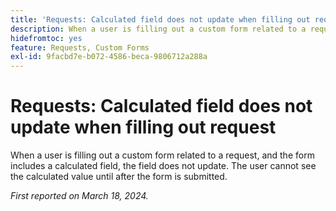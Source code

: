 ```yaml
---
title: 'Requests: Calculated field does not update when filling out request'
description: When a user is filling out a custom form related to a request, and the form includes a calculated field, the field does not update. The user cannot see the calculated value until after the form is submitted.
hidefromtoc: yes
feature: Requests, Custom Forms
exl-id: 9facbd7e-b072-4586-beca-9806712a288a
---
```

# Requests: Calculated field does not update when filling out request

When a user is filling out a custom form related to a request, and the form includes a calculated field, the field does not update. The user cannot see the calculated value until after the form is submitted.

_First reported on March 18, 2024._
 